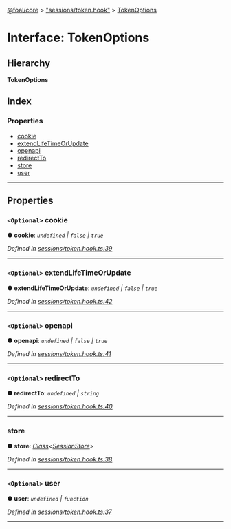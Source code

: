 [@foal/core](../README.md) > ["sessions/token.hook"](../modules/_sessions_token_hook_.md) > [TokenOptions](../interfaces/_sessions_token_hook_.tokenoptions.md)

# Interface: TokenOptions

## Hierarchy

**TokenOptions**

## Index

### Properties

* [cookie](_sessions_token_hook_.tokenoptions.md#cookie)
* [extendLifeTimeOrUpdate](_sessions_token_hook_.tokenoptions.md#extendlifetimeorupdate)
* [openapi](_sessions_token_hook_.tokenoptions.md#openapi)
* [redirectTo](_sessions_token_hook_.tokenoptions.md#redirectto)
* [store](_sessions_token_hook_.tokenoptions.md#store)
* [user](_sessions_token_hook_.tokenoptions.md#user)

---

## Properties

<a id="cookie"></a>

### `<Optional>` cookie

**● cookie**: *`undefined` \| `false` \| `true`*

*Defined in [sessions/token.hook.ts:39](https://github.com/FoalTS/foal/blob/70cc46bd/packages/core/src/sessions/token.hook.ts#L39)*

___
<a id="extendlifetimeorupdate"></a>

### `<Optional>` extendLifeTimeOrUpdate

**● extendLifeTimeOrUpdate**: *`undefined` \| `false` \| `true`*

*Defined in [sessions/token.hook.ts:42](https://github.com/FoalTS/foal/blob/70cc46bd/packages/core/src/sessions/token.hook.ts#L42)*

___
<a id="openapi"></a>

### `<Optional>` openapi

**● openapi**: *`undefined` \| `false` \| `true`*

*Defined in [sessions/token.hook.ts:41](https://github.com/FoalTS/foal/blob/70cc46bd/packages/core/src/sessions/token.hook.ts#L41)*

___
<a id="redirectto"></a>

### `<Optional>` redirectTo

**● redirectTo**: *`undefined` \| `string`*

*Defined in [sessions/token.hook.ts:40](https://github.com/FoalTS/foal/blob/70cc46bd/packages/core/src/sessions/token.hook.ts#L40)*

___
<a id="store"></a>

###  store

**● store**: *[Class](../modules/_core_class_interface_.md#class)<[SessionStore](../classes/_sessions_session_store_.sessionstore.md)>*

*Defined in [sessions/token.hook.ts:38](https://github.com/FoalTS/foal/blob/70cc46bd/packages/core/src/sessions/token.hook.ts#L38)*

___
<a id="user"></a>

### `<Optional>` user

**● user**: *`undefined` \| `function`*

*Defined in [sessions/token.hook.ts:37](https://github.com/FoalTS/foal/blob/70cc46bd/packages/core/src/sessions/token.hook.ts#L37)*

___

